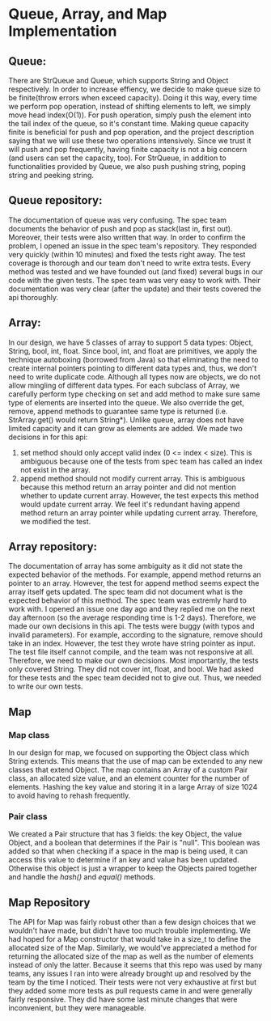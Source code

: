 # Queue, Array, and Map Implementation 

## **Queue:**
There are StrQueue and Queue, which supports String and Object respectively.
In order to increase effiency, we decide to make queue size to be finite(throw errors when exceed capacity).
Doing it this way, every time we perform pop operation, instead of shifting elements to left, we simply move head index(O(1)).
For push operation, simply push the element into the tail index of the queue, so it's constant time.
Making queue capacity finite is beneficial for push and pop operation, and the project description saying that we will use these two operations intensively. Since we trust it will push and pop frequently, having finite capacity is not a big concern (and users can set the capacity, too).
For StrQueue, in addition to functionalities provided by Queue, we also push pushing string, poping string and peeking string.
## Queue repository:
The documentation of queue was very confusing. The spec team documents the behavior of push and pop as stack(last in, first out). Moreover, their tests were also written that way.
In order to confirm the problem, I opened an issue in the spec team's repository. They responded very quickly (within 10 minutes) and fixed the tests right away.
The test coverage is thorough and our team don't need to write extra tests. Every method was tested and we have founded out (and fixed) several bugs in our code with the given tests.
The spec team was very easy to work with. Their documentation was very clear (after the update) and their tests covered the api thoroughly.

## **Array:**
In our design, we have 5 classes of array to support 5 data types: Object, String, bool, int, float.
Since bool, int, and float are primitives, we apply the technique autoboxing (borrowed from Java) so that eliminating the need to create internal pointers pointing to different data types and, thus, we don't need to write duplicate code.
Although all types now are objects, we do not allow mingling of different data types. For each subclass of Array, we carefully perform type checking on set and add method to make sure same type of elements are inserted into the queue. We also override the get, remove, append methods to guarantee same type is returned (i.e. StrArray.get() would return String*).
Unlike queue, array does not have limited capacity and it can grow as elements are added.
We made two decisions in for this api:
1. set method should only accept valid index (0 <= index < size). This is ambiguous because one of the tests from spec team has called an index not exist in the array.
2. append method should not modify current array. This is ambiguous because this method return an array pointer and did not mention whether to update current array. However, the test expects this method would update current array. We feel it's redundant having append method return an array pointer while updating current array. Therefore, we modified the test.
## Array repository:
The documentation of array has some ambiguity as it did not state the expected behavior of the methods. For example, append method returns an pointer to an array. However, the test for append method seems expect the array itself gets updated. The spec team did not document what is the expected behavior of this method.
The spec team was extremly hard to work with. I opened an issue one day ago and they replied me on the next day afternoon (so the average responding time is 1-2 days). Therefore, we made our own decisions in this api.
The tests were buggy (with typos and invalid parameters). For example, according to the signature, remove should take in an index. However, the test they wrote have string pointer as input. The test file itself cannot compile, and the team was not responsive at all. Therefore, we need to make our own decisions.
Most importantly, the tests only covered String. They did not cover int, float, and bool. We had asked for these tests and the spec team decided not to give out. Thus, we needed to write our own tests.

## **Map** 
### Map class
In our design for map, we focused on supporting the Object class which String extends. This means that the use of map can be extended to any new classes that extend Object. The map contains an Array of a custom Pair class, an allocated size value, and an element counter for the number of elements. Hashing the key value and storing it in a large Array of size 1024 to avoid having to rehash frequently. 

### Pair class
We created a Pair structure that has 3 fields: the key Object, the value Object, and a boolean that determines if the Pair is "null". This boolean was added so that when checking if a space in the map is being used, it can access this value to determine if an key and value has been updated. Otherwise this object is just a wrapper to keep the Objects paired together and handle the *hash()* and *equal()* methods. 

## Map Repository
The API for Map was fairly robust other than a few design choices that we wouldn't have made, but didn't have too much trouble implementing. We had hoped for a Map constructor that would take in a size_t to define the allocated size of the Map. Similarly, we would've appreciated a method for returning the allocated size of the map as well as the number of elements instead of only the latter.
Because it seems that this repo was used by many teams, any issues I ran into were already brought up and resolved by the team by the time I noticed. Their tests were not very exhaustive at first but they added some more tests as pull requests came in and were generally fairly responsive. They did have some last minute changes that were inconvenient, but they were manageable. 